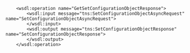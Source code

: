         <wsdl:operation name="GetSetConfigurationObjectResponse">
            <wsdl:input message="tns:SetConfigurationObjectAsyncRequest" name="SetConfigurationObjectAsyncRequest">
            </wsdl:input>
            <wsdl:output message="tns:SetConfigurationObjectResponse" name="SetConfigurationObjectResponse">
            </wsdl:output>
        </wsdl:operation>
